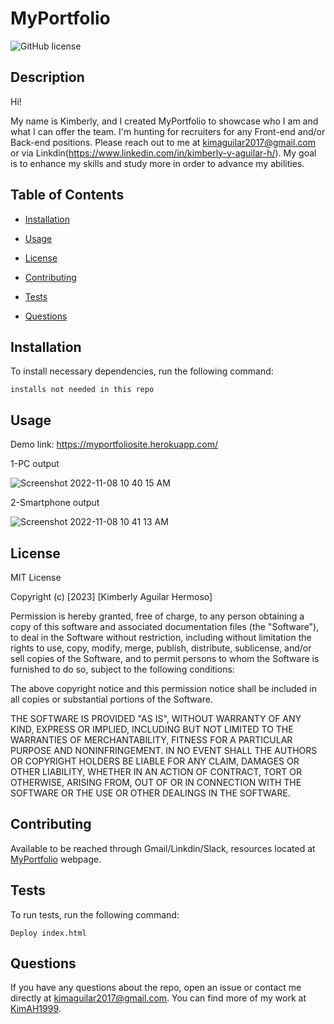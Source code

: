 # MyPortfolio
![GitHub license](https://img.shields.io/badge/license-MIT-blue.svg)

## Description

Hi!

My name is Kimberly, and I created MyPortfolio to showcase who I am and what I can offer the team. I'm hunting for recruiters for any Front-end and/or Back-end positions. Please reach out to me at kimaguilar2017@gmail.com or via Linkdin(https://www.linkedin.com/in/kimberly-y-aguilar-h/). My goal is to enhance my skills and study more in order to advance my abilities.

## Table of Contents 

* [Installation](#installation)

* [Usage](#usage)

* [License](#license)

* [Contributing](#contributing)

* [Tests](#tests)

* [Questions](#questions)

## Installation

To install necessary dependencies, run the following command:

```
installs not needed in this repo
```

## Usage
Demo link:  https://myportfoliosite.herokuapp.com/

1-PC output

![Screenshot 2022-11-08 10 40 15 AM](https://user-images.githubusercontent.com/87666809/200648798-c94f0216-4688-45a0-a58b-419e1f383bb5.png)


2-Smartphone output

![Screenshot 2022-11-08 10 41 13 AM](https://user-images.githubusercontent.com/87666809/200648783-f5105afd-92c3-4384-90ca-5139865a98d2.png)

## License  

MIT License

Copyright (c) [2023] [Kimberly Aguilar Hermoso]

Permission is hereby granted, free of charge, to any person obtaining a copy
of this software and associated documentation files (the "Software"), to deal
in the Software without restriction, including without limitation the rights
to use, copy, modify, merge, publish, distribute, sublicense, and/or sell
copies of the Software, and to permit persons to whom the Software is
furnished to do so, subject to the following conditions:

The above copyright notice and this permission notice shall be included in all
copies or substantial portions of the Software.

THE SOFTWARE IS PROVIDED "AS IS", WITHOUT WARRANTY OF ANY KIND, EXPRESS OR
IMPLIED, INCLUDING BUT NOT LIMITED TO THE WARRANTIES OF MERCHANTABILITY,
FITNESS FOR A PARTICULAR PURPOSE AND NONINFRINGEMENT. IN NO EVENT SHALL THE
AUTHORS OR COPYRIGHT HOLDERS BE LIABLE FOR ANY CLAIM, DAMAGES OR OTHER
LIABILITY, WHETHER IN AN ACTION OF CONTRACT, TORT OR OTHERWISE, ARISING FROM,
OUT OF OR IN CONNECTION WITH THE SOFTWARE OR THE USE OR OTHER DEALINGS IN THE
SOFTWARE.

## Contributing

Available to be reached through Gmail/Linkdin/Slack, resources located at [MyPortfolio](https://kimah1999.github.io/MyPortfolio/) webpage.

## Tests

To run tests, run the following command:

```
Deploy index.html
```

## Questions

If you have any questions about the repo, open an issue or contact me directly at kimaguilar2017@gmail.com. You can find more of my work at [KimAH1999](https://github.com/KimAH1999/).

